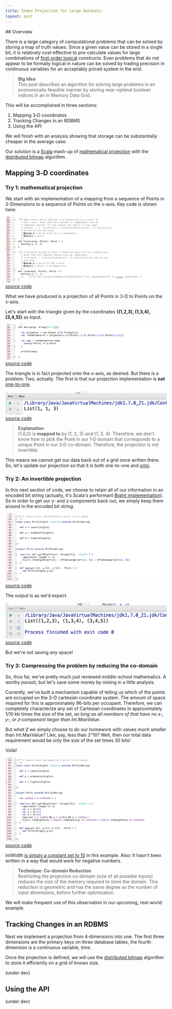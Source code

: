 ```yaml
---
title: Index Projection for Large Datasets
layout: post
---
```

<link rel='stylesheet' href='../css/markdown7.css'/>
## Overview

There is a large category of computational problems that can be solved by storing a map of truth values.
Since a given value can be stored in a single bit, it is relatively cost-effective to pre-calculate values for large
combinations of [first-order logical](http://en.wikipedia.org/wiki/First-order_logic) constructs. Even problems
that do not appear to be formally logical in nature can be solved by trading precision in continuous variables
for an acceptably priced system in the end.

> **Big Idea** <br/>
> This post describes an algorithm for solving large problems in an economically-feasible manner
> by storing near-optimal boolean indices in an In Memory Data Grid.

This will be accomplished in three sections:

1. Mapping 3&dash;D coordinates
2. Tracking Changes in an RDBMS
3. Using the API

We will finish with an analysis showing that storage can be substantially cheaper in the average case.

Our solution is a [Scala](http://scala-lang.org) mash-up of <a href="http://en.wikipedia.org/wiki/Projection_(mathematics)">mathematical projection</a> with
the [distributed bitmap](http://docs.gigaspaces.com/sbp/distributed-bitmap.html) algorithm.

## Mapping 3&dash;D coordinates

### Try 1: mathematical projection
We start with an implementation of a mapping from a sequence of Points in 3-Dimensions to a sequence of Points on
the x-axis. Key code is shown here:

![example projection function trait](images/img0.png)
[source code](https://github.com/jasonnerothin/projectit/blob/2234fd3fd0764573e6662144a5b908815e6badd0/src/main/scala/com/jasonnerothin/project/Projection.scala#L63)

What we have produced is a projection of all Points in 3-D to Points on the x-axis.

Let\'s start with the triangle given by the coordinates **{(1,2,3), (1,3,4), (3,4,5)}** as input.

![current design problems](images/img1.png)
[source code](https://github.com/jasonnerothin/projectit/blob/5c705848cfe5bf1006c84404785958673b518ae9/src/main/scala/com/jasonnerothin/project/Main.scala#L29)

The triangle is in fact projected onto the x-axis, as desired. But there is a problem. Two, actually. The first is
that our projection implementation is **not**
[one-to-one](http://www.regentsprep.org/Regents/math/algtrig/ATP5/OntoFunctions.htm).

![not one to one](images/img2.png)
[source code](https://github.com/jasonnerothin/projectit/blob/5c705848cfe5bf1006c84404785958673b518ae9/src/main/scala/com/jasonnerothin/project/Main.scala#L29)

> **Explanation** <br/>
> (1,0,0) is **mapped to** by (1, 2, 3) *and* (1, 3, 4). Therefore, we don\'t know how to pick the Point in our 1&dash;D domain that
> corresponds to a unique Point in our 3&dash;D co-domain. Therefore, the projection is not *invertible*.

This means we cannot get our data back out of a grid once written there. So, let\'s update our projection so that
it is both one-to-one and [onto](http://www.regentsprep.org/Regents/math/algtrig/ATP5/OntoFunctions.htm).

### Try 2: An invertible projection

In this next section of code, we choose to retain all of our information in an encoded bit string (actually, it\'s
Scala\'s performant [BigInt implementation](http://www.scala-lang.org/api/2.10.3/index.html#scala.math.BigInt)). So
in order to get our y&dash; and z&dash;components back out, we simply keep them around in the encoded bit string.

![invertible projection](images/img3.png)
[source code](https://github.com/jasonnerothin/projectit/blob/853b77a1e63e19a24dd11508541ad8a6a700b711/src/main/scala/com/jasonnerothin/project/Projection.scala#L79)

The output is as we\'d expect.

![getting our data back out](images/img4.png)
[source code](https://github.com/jasonnerothin/projectit/blob/853b77a1e63e19a24dd11508541ad8a6a700b711/src/test/scala/com/jasonnerothin/project/Main.scala#L29)

But we\'re not saving *any* space!

### Try 3: Compressing the problem by reducing the co-domain

So, thus far, we\'ve pretty much just reviewed middle-school mathematics. A worthy pursuit, but let\'s save some money
by mixing in a little analysis.

Currently, we\'ve built a mechanism capable of telling us which of the points are occupied on the 3-D cartesian
coordinate system. The amount of space required for this is approximately 96-bits per occupant. Therefore, we can
completely characterize any set of Cartesian coordinates in approximately 1/10 kb times the size of the set, *as long as
all members of that have no x&dash;, y&dash;, or z&dash;component larger than Int.MaxValue*.

But *what if* we simply choose to do our homework with values much smaller than Int.MaxValue? Like, say, less than 2^10?
Well, then our total data requirement would be only the size of the set times 30 bits!

Voilà!

![saving some bits](images/img5.png)
[source code](https://github.com/jasonnerothin/projectit/blob/48cafa83f304808f29b6748c97c3a7b647a131e8/src/main/scala/com/jasonnerothin/project/Projection.scala#L95)

IntWidth [is simply a constant set to 10](https://github.com/jasonnerothin/projectit/blob/48cafa83f304808f29b6748c97c3a7b647a131e8/src/main/scala/com/jasonnerothin/project/package.scala#L25)
in this example. Also: It hasn\'t been written in a way that would work for negative numbers.

> **Technique: Co&dash;domain Reduction** <br/>
> Restricting the projection co-domain (size of all possible inputs) reduces the size of the
> memory required to store the domain. This reduction is geometric and has the same degree
> as the number of input dimensions, before further optimization.

We will make frequent use of this observation in our upcoming, real-world example.

## Tracking Changes in an RDBMS

Next we implement a projection from 4&dash;dimensions into one. The first three dimensions are the primary keys on
three database tables, the fourth dimension is a continuous variable, time.

Once the projection is defined, we will use the [distributed bitmap](http://docs.gigaspaces.com/sbp/distributed-bitmap.html)
algorithm to store it efficiently on a grid of known size.

(under dev)

## Using the API

(under dev)